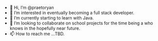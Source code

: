 - 👋 Hi, I’m @praetoryan
- 👀 I’m interested in eventually becoming a full stack developer.
- 🌱 I’m currently starting to learn with Java.
- 💞️ I’m looking to collaborate on school projects for the time being a who knows in the hopefully near future.
- 📫 How to reach me ...TBD.

<!---
praetoryan/praetoryan is a ✨ special ✨ repository because its `README.md` (this file) appears on your GitHub profile.
You can click the Preview link to take a look at your changes.
--->
